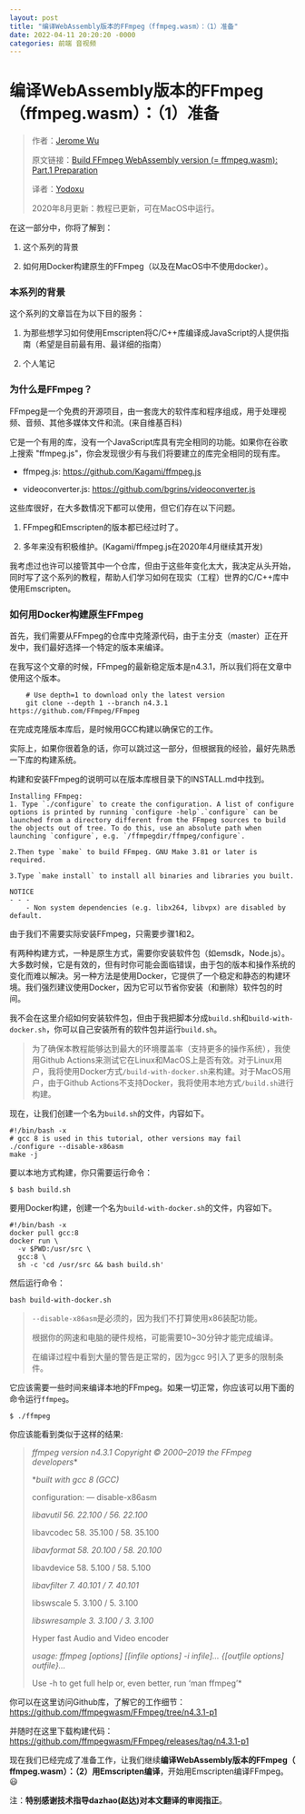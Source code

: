 ```yaml
---
layout: post
title: "编译WebAssembly版本的FFmpeg（ffmpeg.wasm）：（1）准备"
date: 2022-04-11 20:20:20 -0000
categories: 前端 音视频
---
```


# **编译WebAssembly版本的FFmpeg（ffmpeg.wasm）：（1）准备**
> 作者：[Jerome Wu](https://jeromewus.medium.com/?source=post_page-----ed12bf4c8fac-----------------------------------)
>
> 原文链接：[Build FFmpeg WebAssembly version (= ffmpeg.wasm): Part.1 Preparation](https://itnext.io/build-ffmpeg-webassembly-version-ffmpeg-js-part-1-preparation-ed12bf4c8fac)
>
> 译者：[Yodoxu](https://github.com/Yodonicc)
>
> 2020年8月更新：教程已更新，可在MacOS中运行。

在这一部分中，你将了解到：

1. 这个系列的背景

2. 如何用Docker构建原生的FFmpeg（以及在MacOS中不使用docker）。

### 本系列的背景

这个系列的文章旨在为以下目的服务：

1. 为那些想学习如何使用Emscripten将C/C++库编译成JavaScript的人提供指南（希望是目前最有用、最详细的指南）

2. 个人笔记

### 为什么是FFmpeg？

FFmpeg是一个免费的开源项目，由一套庞大的软件库和程序组成，用于处理视频、音频、其他多媒体文件和流。(来自维基百科)

它是一个有用的库，没有一个JavaScript库具有完全相同的功能。如果你在谷歌上搜索 "ffmpeg.js"，你会发现很少有与我们将要建立的库完全相同的现有库。

- ffmpeg.js: https://github.com/Kagami/ffmpeg.js

- videoconverter.js: https://github.com/bgrins/videoconverter.js

这些库很好，在大多数情况下都可以使用，但它们存在以下问题。

1. FFmpeg和Emscripten的版本都已经过时了。

2. 多年来没有积极维护。(Kagami/ffmpeg.js在2020年4月继续其开发)

我考虑过也许可以接管其中一个仓库，但由于这些年变化太大，我决定从头开始，同时写了这个系列的教程，帮助人们学习如何在现实（工程）世界的C/C++库中使用Emscripten。

### 如何用Docker构建原生FFmpeg

首先，我们需要从FFmpeg的仓库中克隆源代码，由于主分支（master）正在开发中，我们最好选择一个特定的版本来编译。

在我写这个文章的时候，FFmpeg的最新稳定版本是n4.3.1，所以我们将在文章中使用这个版本。

```
	# Use depth=1 to download only the latest version
	git clone --depth 1 --branch n4.3.1 https://github.com/FFmpeg/FFmpeg
```

在完成克隆版本库后，是时候用GCC构建以确保它的工作。

实际上，如果你很着急的话，你可以跳过这一部分，但根据我的经验，最好先熟悉一下库的构建系统。

构建和安装FFmpeg的说明可以在版本库根目录下的INSTALL.md中找到。

```
Installing FFmpeg:
1. Type `./configure` to create the configuration. A list of configure options is printed by running `configure -help`.`configure` can be launched from a directory different from the FFmpeg sources to build the objects out of tree. To do this, use an absolute path when launching `configure`, e.g. `/ffmpegdir/ffmpeg/configure`.

2.Then type `make` to build FFmpeg. GNU Make 3.81 or later is required.

3.Type `make install` to install all binaries and libraries you built.

NOTICE
- - -
	- Non system dependencies (e.g. libx264, libvpx) are disabled by default.
```

由于我们不需要实际安装FFmpeg，只需要步骤1和2。

有两种构建方式，一种是原生方式，需要你安装软件包（如emsdk，Node.js）。大多数时候，它是有效的，但有时你可能会面临错误，由于包的版本和操作系统的变化而难以解决。另一种方法是使用Docker，它提供了一个稳定和静态的构建环境。我们强烈建议使用Docker，因为它可以节省你安装（和删除）软件包的时间。

我不会在这里介绍如何安装软件包，但由于我把脚本分成`build.sh`和`build-with-docker.sh`，你可以自己安装所有的软件包并运行`build.sh`。

> 为了确保本教程能够达到最大的环境覆盖率（支持更多的操作系统），我使用Github Actions来测试它在Linux和MacOS上是否有效。对于Linux用户，我将使用Docker方式`/build-with-docker.sh`来构建。对于MacOS用户，由于Github Actions不支持Docker，我将使用本地方式`/build.sh`进行构建。

现在，让我们创建一个名为`build.sh`的文件，内容如下。

```
#!/bin/bash -x
# gcc 8 is used in this tutorial, other versions may fail
./configure --disable-x86asm
make -j
```

要以本地方式构建，你只需要运行命令：

```
$ bash build.sh
```

要用Docker构建，创建一个名为`build-with-docker.sh`的文件，内容如下。

```
#!/bin/bash -x
docker pull gcc:8
docker run \
  -v $PWD:/usr/src \
  gcc:8 \
  sh -c 'cd /usr/src && bash build.sh'
```

然后运行命令：

```
bash build-with-docker.sh
```

> `--disable-x86asm`是必须的，因为我们不打算使用x86装配功能。
>
> 根据你的网速和电脑的硬件规格，可能需要10~30分钟才能完成编译。
>
> 在编译过程中看到大量的警告是正常的，因为gcc 9引入了更多的限制条件。

它应该需要一些时间来编译本地的FFmpeg。如果一切正常，你应该可以用下面的命令运行`ffmpeg`。

```
$ ./ffmpeg
```

你应该能看到类似于这样的结果:

> *ffmpeg version n4.3.1 Copyright © 2000–2019 the FFmpeg developers**
>
> **built with gcc 8 (GCC)*
>
> configuration: — disable-x86asm
>
> *libavutil 56. 22.100 / 56. 22.100*
>
> libavcodec 58. 35.100 / 58. 35.100
>
> *libavformat 58. 20.100 / 58. 20.100*
>
> libavdevice 58. 5.100 / 58. 5.100
>
> *libavfilter 7. 40.101 / 7. 40.101*
>
> libswscale 5. 3.100 / 5. 3.100
>
> *libswresample 3. 3.100 / 3. 3.100*
>
> Hyper fast Audio and Video encoder
>
> *usage: ffmpeg [options] [[infile options] -i infile]… {[outfile options] outfile}…*
>
> 
>
> Use -h to get full help or, even better, run ‘man ffmpeg’*

你可以在这里访问Github库，了解它的工作细节：https://github.com/ffmpegwasm/FFmpeg/tree/n4.3.1-p1

并随时在这里下载构建代码：https://github.com/ffmpegwasm/FFmpeg/releases/tag/n4.3.1-p1

现在我们已经完成了准备工作，让我们继续**编译WebAssembly版本的FFmpeg（ ffmpeg.wasm）：（2）用Emscripten编译**，开始用Emscripten编译FFmpeg。😃

注：**特别感谢技术指导dazhao(赵达)对本文翻译的审阅指正**。
